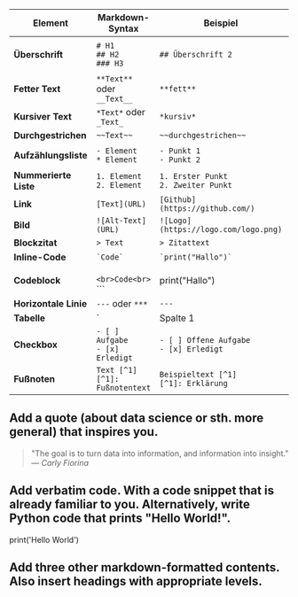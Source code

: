 | **Element**            | **Markdown-Syntax**                          | **Beispiel**                        | **Ergebnis**                                 |
|------------------------|----------------------------------------------|-------------------------------------|----------------------------------------------|
| **Überschrift**        | `# H1`<br>`## H2`<br>`### H3`               | `## Überschrift 2`                 | Überschrift in verschiedenen Größen         |
| **Fetter Text**        | `**Text**` oder `__Text__`                  | `**fett**`                         | **fett**                                     |
| **Kursiver Text**      | `*Text*` oder `_Text_`                      | `*kursiv*`                         | *kursiv*                                     |
| **Durchgestrichen**    | `~~Text~~`                                  | `~~durchgestrichen~~`              | ~~durchgestrichen~~                          |
| **Aufzählungsliste**   | `- Element`<br>`* Element`                  | `- Punkt 1`<br>`- Punkt 2`         | - Punkt 1<br>- Punkt 2                       |
| **Nummerierte Liste**  | `1. Element`<br>`2. Element`                | `1. Erster Punkt`<br>`2. Zweiter Punkt` | 1. Erster Punkt<br>2. Zweiter Punkt  |
| **Link**               | `[Text](URL)`                               | `[Github](https://github.com/)`     | [Github](https://github.com/)                 |
| **Bild**               | `![Alt-Text](URL)`                          | `![Logo](https://logo.com/logo.png)` | ![Alt-Text](https://logo.com/logo.png)    |
| **Blockzitat**         | `> Text`                                    | `> Zitattext`                      | > Zitattext                                  |
| **Inline-Code**        | `` `Code` ``                                | `` `print("Hallo")` ``             | `print("Hallo")`                             |
| **Codeblock**          | ``` ``` ```<br>Code<br>``` ```             | ``` ```<br>print("Hallo")<br>``` ```| Mehrzeiliger Codeblock                       |
| **Horizontale Linie**  | `---` oder `***`                            | `---`                              | ---                                          |
| **Tabelle**            | `| Spalte 1 | Spalte 2 |`<br>`|-----------|-----------|`<br>`| Wert 1   | Wert 2   |` | Siehe Beispiel hier | Erstellt eine Tabelle wie diese hier     |
| **Checkbox**           | `- [ ] Aufgabe`<br>`- [x] Erledigt`         | `- [ ] Offene Aufgabe`<br>`- [x] Erledigt` | - [ ] Offene Aufgabe<br>- [x] Erledigt |
| **Fußnoten**           | `Text [^1]`<br>`[^1]: Fußnotentext`         | `Beispieltext [^1]`<br>`[^1]: Erklärung` | Erstellt eine Fußnote                         |

## Add a quote (about data science or sth. more general) that inspires you.
> "The goal is to turn data into information, and information into insight."  
> — *Carly Fiorina*

## Add verbatim code. With a code snippet that is already familiar to you. Alternatively, write Python code that prints "Hello World!".
print('Hello World')

## Add three other markdown-formatted contents. Also insert headings with appropriate levels.
